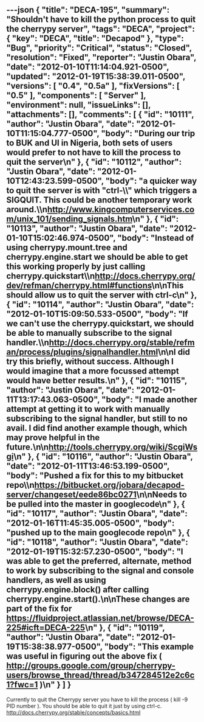 ---json
{
  "title": "DECA-195",
  "summary": "Shouldn't have to kill the python process to quit the cherrypy server",
  "tags": "DECA",
  "project": {
    "key": "DECA",
    "title": "Decapod"
  },
  "type": "Bug",
  "priority": "Critical",
  "status": "Closed",
  "resolution": "Fixed",
  "reporter": "Justin Obara",
  "date": "2012-01-10T11:14:04.921-0500",
  "updated": "2012-01-19T15:38:39.011-0500",
  "versions": [
    "0.4",
    "0.5a"
  ],
  "fixVersions": [
    "0.5"
  ],
  "components": [
    "Server"
  ],
  "environment": null,
  "issueLinks": [],
  "attachments": [],
  "comments": [
    {
      "id": "10111",
      "author": "Justin Obara",
      "date": "2012-01-10T11:15:04.777-0500",
      "body": "During our trip to BUK and UI in Nigeria, both sets of users would prefer to not have to kill the process to quit the server\n"
    },
    {
      "id": "10112",
      "author": "Justin Obara",
      "date": "2012-01-10T12:43:23.599-0500",
      "body": "a quicker way to quit the server is with \"ctrl-\\\\\" which triggers a SIGQUIT. This could be another temporary work around.\\\n<http://www.kingcomputerservices.com/unix_101/sending_signals.htm>\n"
    },
    {
      "id": "10113",
      "author": "Justin Obara",
      "date": "2012-01-10T15:02:46.974-0500",
      "body": "Instead of using cherrypy.mount.tree and cherrypy.engine.start we should be able to get this working properly by just calling cherrypy.quickstart\\\n<http://docs.cherrypy.org/dev/refman/cherrypy.html#functions>\n\nThis should allow us to quit the server with ctrl-c\n"
    },
    {
      "id": "10114",
      "author": "Justin Obara",
      "date": "2012-01-10T15:09:50.533-0500",
      "body": "If we can't use the cherrypy.quickstart, we should be able to manually subscribe to the signal handler.\\\n<http://docs.cherrypy.org/stable/refman/process/plugins/signalhandler.html>\n\nI did try this briefly, without success. Although I would imagine that a more focussed attempt would have better results.\n"
    },
    {
      "id": "10115",
      "author": "Justin Obara",
      "date": "2012-01-11T13:17:43.063-0500",
      "body": "I made another attempt at getting it to work with manually subscribing to the signal handler, but still to no avail. I did find another example though, which may prove helpful in the future.\n\n<http://tools.cherrypy.org/wiki/ScgiWsgi>\n"
    },
    {
      "id": "10116",
      "author": "Justin Obara",
      "date": "2012-01-11T13:46:53.199-0500",
      "body": "Pushed a fix for this to my bitbucket repo\\\n<https://bitbucket.org/jobara/decapod-server/changeset/eede86bc0271>\n\nNeeds to be pulled into the master in googlecode\n"
    },
    {
      "id": "10117",
      "author": "Justin Obara",
      "date": "2012-01-16T11:45:35.005-0500",
      "body": "pushed up to the main googlecode repo\n"
    },
    {
      "id": "10118",
      "author": "Justin Obara",
      "date": "2012-01-19T15:32:57.230-0500",
      "body": "I was able to get the preferred, alternate, method to work by subscribing to the signal and console handlers, as well as using cherrypy.engine.block() after calling cherrypy.engine.start().\n\nThese changes are part of the fix for <https://fluidproject.atlassian.net/browse/DECA-225#icft=DECA-225>\n"
    },
    {
      "id": "10119",
      "author": "Justin Obara",
      "date": "2012-01-19T15:38:38.977-0500",
      "body": "This example was useful in figuring out the above fix ( <http://groups.google.com/group/cherrypy-users/browse_thread/thread/b347284512e2c6c1?fwc=1> )\n"
    }
  ]
}
---
Currently to quit the Cherrypy server you have to kill the process ( kill -9 PID number ). You should be able to quit it just by using ctrl-c.\
<http://docs.cherrypy.org/stable/concepts/basics.html>

        